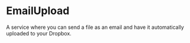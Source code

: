 # EmailUpload

A service where you can send a file as an email and have it automatically uploaded to your Dropbox.

